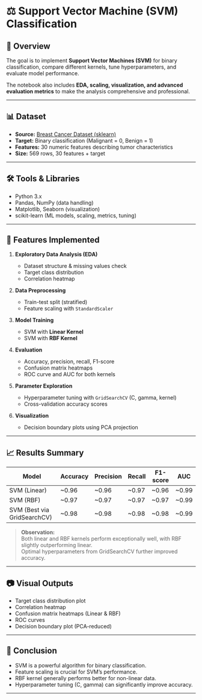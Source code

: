 # ⚖️ Support Vector Machine (SVM) Classification

## 📌 Overview
The goal is to implement **Support Vector Machines (SVM)** for binary classification, compare different kernels, tune hyperparameters, and evaluate model performance.  

The notebook also includes **EDA, scaling, visualization, and advanced evaluation metrics** to make the analysis comprehensive and professional.

---

## 📊 Dataset
- **Source:** [Breast Cancer Dataset (sklearn)](https://scikit-learn.org/stable/datasets/toy_dataset.html#breast-cancer-dataset)
- **Target:** Binary classification (Malignant = 0, Benign = 1)
- **Features:** 30 numeric features describing tumor characteristics
- **Size:** 569 rows, 30 features + target

---

## 🛠 Tools & Libraries
- Python 3.x
- Pandas, NumPy (data handling)
- Matplotlib, Seaborn (visualization)
- scikit-learn (ML models, scaling, metrics, tuning)

---

## 🚀 Features Implemented
1. **Exploratory Data Analysis (EDA)**
   - Dataset structure & missing values check
   - Target class distribution
   - Correlation heatmap

2. **Data Preprocessing**
   - Train-test split (stratified)
   - Feature scaling with `StandardScaler`

3. **Model Training**
   - SVM with **Linear Kernel**
   - SVM with **RBF Kernel**

4. **Evaluation**
   - Accuracy, precision, recall, F1-score
   - Confusion matrix heatmaps
   - ROC curve and AUC for both kernels

5. **Parameter Exploration**
   - Hyperparameter tuning with `GridSearchCV` (C, gamma, kernel)
   - Cross-validation accuracy scores

6. **Visualization**
   - Decision boundary plots using PCA projection

---

## 📈 Results Summary
| Model | Accuracy | Precision | Recall | F1-score | AUC |
|-------|----------|-----------|--------|----------|-----|
| SVM (Linear) | ~0.96 | ~0.96 | ~0.97 | ~0.96 | ~0.99 |
| SVM (RBF)    | ~0.97 | ~0.97 | ~0.97 | ~0.97 | ~0.99 |
| SVM (Best via GridSearchCV) | ~0.98 | ~0.98 | ~0.98 | ~0.98 | ~0.99 |

> **Observation:**  
> Both linear and RBF kernels perform exceptionally well, with RBF slightly outperforming linear.  
> Optimal hyperparameters from GridSearchCV further improved accuracy.

---

## 📷 Visual Outputs
- Target class distribution plot
- Correlation heatmap
- Confusion matrix heatmaps (Linear & RBF)
- ROC curves
- Decision boundary plot (PCA-reduced)

---

## 📝 Conclusion

- SVM is a powerful algorithm for binary classification.
- Feature scaling is crucial for SVM’s performance.
- RBF kernel generally performs better for non-linear data.
- Hyperparameter tuning (C, gamma) can significantly improve accuracy.

---


